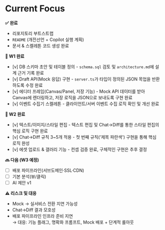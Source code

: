 # Current Focus

**✅ 완료**
- 리포지토리 부트스트랩  
- `README` (개전선언 + Copilot 실행 계획)  
- 문서 & 스켈레톤 코드 생성 완료  

**📍 W1 완료**
- [v] DB 스키마 초안 및 테이블 정의 - `schema.sql` 검토 및 `architecture.md`에 설계 근거 기록 완료  
- [v] Draft API(Mock 응답) 구현 - `server.ts`가 타입이 정의된 JSON 목업을 반환하도록 수정 완료  
- [v] 에디터 프레임(Canvas/Panel, 저장 기능) - Mock API 데이터를 받아 Canvas에 렌더링하고, 저장 로직을 JSON으로 보내도록 구현 완료  
- [v] 이벤트 수집기 스켈레톤 - 클라이언트/서버 이벤트 수집 로직 확인 및 개선 완료  

**📍 W2 완료**
- [v] 텍스트/이미지/스타일 편집 - 텍스트 편집 및 Chat->Diff를 통한 스타일 편집의 핵심 로직 구현 완료
- [v] Chat→Diff 규칙 3~5개 적용 - 첫 번째 규칙('제목 파란색') 구현을 통해 핵심 로직 완성
- [v] 에셋 업로드 & 갤러리 기능 - 컨셉 검증 완료, 구체적인 구현은 추후 결정

**🔜 다음 (W3 예정)**
- [ ] 배포 파이프라인(서브도메인·SSL·CDN)
- [ ] 기본 분석(뷰/클릭)
- [ ] AI 제안 v1

**⚠️ 리스크 및 대응**
- Mock → 실서비스 전환 지연 가능성  
- Chat→Diff 결과 모호성  
- 배포 파이프라인 인프라 준비 지연  
→ 대응: 기능 플래그, 명확화 프롬프트, Mock 배포 + 단계적 롤아웃